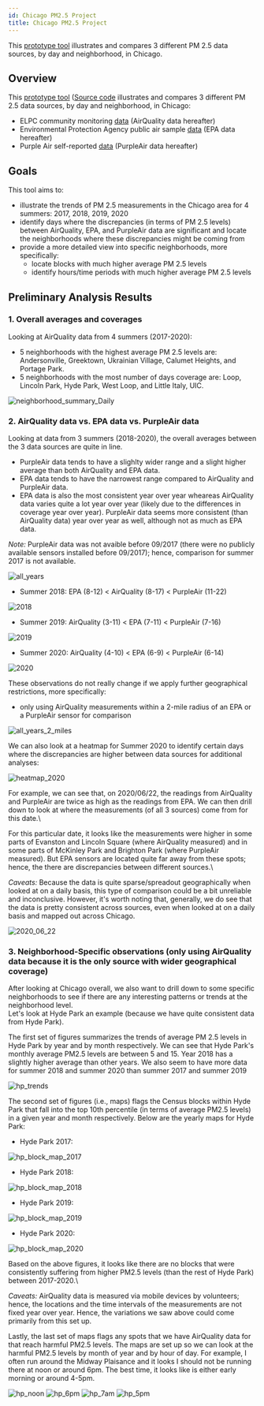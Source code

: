```yaml
---
id: Chicago PM2.5 Project
title: Chicago PM2.5 Project
---
```


This [prototype tool](https://chicago-air-quality.herokuapp.com/) illustrates and compares 3 different PM 2.5 data sources, by day and neighborhood, in Chicago.

<!--truncate-->

## Overview
This [prototype tool](https://chicago-air-quality.herokuapp.com/) ([Source code](https://github.com/dtmlinh/Air-Quality-Tool) illustrates and compares 3 different PM 2.5 data sources, by day and neighborhood, in Chicago:
- ELPC community monitoring [data](https://airqualitychicago.org/) (AirQuality data hereafter)
- Environmental Protection Agency public air sample [data](https://aqs.epa.gov/aqsweb/documents/data_api.html) (EPA data hereafter)
- Purple Air self-reported [data](https://www2.purpleair.com/) (PurpleAir data hereafter)

## Goals
This tool aims to:
- illustrate the trends of PM 2.5 measurements in the Chicago area for 4 summers: 2017, 2018, 2019, 2020
- identify days where the discrepancies (in terms of PM 2.5 levels) between AirQuality, EPA, and PurpleAir data are significant and locate the neighborhoods where these discrepancies might be coming from
- provide a more detailed view into specific neighborhoods, more specifically:
  + locate blocks with much higher average PM 2.5 levels
  + identify hours/time periods with much higher average PM 2.5 levels

## Preliminary Analysis Results

### 1. Overall averages and coverages
Looking at AirQuality data from 4 summers (2017-2020):
- 5 neighborhoods with the highest average PM 2.5 levels are: Andersonville, Greektown, Ukrainian Village, Calumet Heights, and Portage Park.
- 5 neighborhoods with the most number of days coverage are: Loop, Lincoln Park, Hyde Park, West Loop, and Little Italy, UIC. 

![neighborhood_summary_Daily](assets/neighborhood_summary_Daily.png)

### 2. AirQuality data vs. EPA data vs. PurpleAir data

Looking at data from 3 summers (2018-2020), the overall averages between the 3 data sources are quite in line. 
- PurpleAir data tends to have a slighlty wider range and a slight higher average than both AirQuality and EPA data.
- EPA data tends to have the narrowest range compared to AirQuality and PurpleAir data. 
- EPA data is also the most consistent year over year wheareas AirQuality data varies quite a lot year over year (likely due to the differences in coverage year over year). PurpleAir data seems more consistent (than AirQuality data) year over year as well, although not as much as EPA data. 

*Note:* PurpleAir data was not avaible before 09/2017 (there were no publicly available sensors installed before 09/2017); hence, comparison for summer 2017 is not available.

![all_years](assets/comparison_3_sources_all_years.png)

- Summer 2018: EPA (8-12) < AirQuality (8-17) < PurpleAir (11-22)

![2018](assets/comparison_3_sources_2018.png)

- Summer 2019: AirQuality (3-11) < EPA (7-11) < PurpleAir (7-16)

![2019](assets/comparison_3_sources_2019.png)

- Summer 2020: AirQuality (4-10) < EPA (6-9) < PurpleAir (6-14)

![2020](assets/comparison_3_sources_2020.png)

These observations do not really change if we apply further geographical restrictions, more specifically:
- only using AirQuality measurements within a 2-mile radius of an EPA or a PurpleAir sensor for comparison

![all_years_2_miles](assets/comparison_3_sources_all_years_2_miles.png)

We can also look at a heatmap for Summer 2020 to identify certain days where the discrepancies are higher between data sources for additional analyses:

![heatmap_2020](assets/Heatmap_Daily_Avg_PM25_Summer_2020.png)

For example, we can see that, on 2020/06/22, the readings from AirQuality and PurpleAir are twice as high as the readings from EPA. We can then drill down to look at where the measurements (of all 3 sources) come from for this date.\

For this particular date, it looks like the measurements were higher in some parts of Evanston and Lincoln Square (where AirQuality measured) and in some parts of McKinley Park and Brighton Park (where PurpleAir measured). But EPA sensors are located quite far away from these spots; hence, the there are discrepancies between different sources.\

*Caveats:* Because the data is quite sparse/spreadout geographically when looked at on a daily basis, this type of comparison could be a bit unreliable and inconclusive. However, it's worth noting that, generally, we do see that the data is pretty consistent across sources, even when looked at on a daily basis and mapped out across Chicago. 

![2020_06_22](assets/2020_06_22_example.png)

### 3. Neighborhood-Specific observations (only using AirQuality data because it is the only source with wider geographical coverage)

After looking at Chicago overall, we also want to drill down to some specific neighborhoods to see if 
there are any interesting patterns or trends at the neighborhood level.\
Let's look at Hyde Park an example (because we have quite consistent data from Hyde Park). 

The first set of figures summarizes the trends of average PM 2.5 levels in Hyde Park by year and by month respectively. We can see that Hyde Park's monthly average PM2.5 levels are between 5 and 15. Year 2018 has a slightly higher average than other years. We also seem to have more data for summer 2018 and summer 2020 than summer 2017 and summer 2019

![hp_trends](assets/hp_trends.png) 

The second set of figures (i.e., maps) flags the Census blocks within Hyde Park that fall into the top 10th percentile (in terms of average PM2.5 levels) in a given year and month respectively. Below are the yearly maps for Hyde Park:

- Hyde Park 2017:

![hp_block_map_2017](assets/hp_block_map_2017.png) 

- Hyde Park 2018:

![hp_block_map_2018](assets/hp_block_map_2018.png) 

- Hyde Park 2019:

![hp_block_map_2019](assets/hp_block_map_2019.png) 

- Hyde Park 2020:

![hp_block_map_2020](assets/hp_block_map_2020.png) 

Based on the above figures, it looks like there are no blocks that were consistently suffering from higher PM2.5 levels (than the rest of Hyde Park) between 2017-2020.\

*Caveats:* AirQuality data is measured via mobile devices by volunteers; hence, the locations and the time intervals of the measurements are not fixed year over year. Hence, the variations we saw above could come primarily from this set up. 

Lastly, the last set of maps flags any spots that we have AirQuality data for that reach harmful PM2.5 levels. The maps are set up so we can look at the harmful PM2.5 levels by month of year and by hour of day. For example, I often run around the Midway Plaisance and it looks I should not be running there at noon or around 6pm. The best time, it looks like is either early morning or around 4-5pm. 

![hp_noon](assets/hp_noon.png)
![hp_6pm](assets/hp_6pm.png)
![hp_7am](assets/hp_7am.png)
![hp_5pm](assets/hp_5pm.png)
